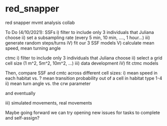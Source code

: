 # red_snapper
red snapper mvmt analysis collab

To Do (4/10/2021):
SSFs
i) filter to include only 3 individuals that Juliana choose
ii) set a subsampling rate (every 5 min, 10 min, ...., 1 hour...)
iii) generate random steps/turns
iV) fit our 3 SSF models
V) calculate mean speed, mean turning angle

ctmc
i) filter to include only 3 individuals that Juliana choose
ii) select a grid cell size (1 m^2, 5m^2, 10m^2, ...)
iii) data development
iV) fit ctmc models

Then, compare SSF and cmtc across different cell sizes:
i) mean speed in each habitat vs. ? mean transition probability out of a cell in habitat type 1-4
ii) mean turn angle vs. the crw parameter

and eventually

iii) simulated movements, real movements

Maybe going forward we can try opening new issues for tasks to complete and self-assign?